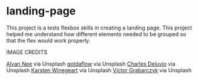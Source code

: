 # landing-page

This project is a tests flexbox skills in creating a landing page. This project helped me understand how different elements needed to be grouped so that the flex would work properly.

IMAGE CREDITS

<a href="https://unsplash.com/photos/eoqnr8ikwFE">Alvan Nee</a> via Unsplash
<a href="https://unsplash.com/photos/P8_RmeffU-w">gotdaflow</a> via Unsplash
<a href="https://unsplash.com/photos/Mv9hjnEUHR4">Charles Deluvio</a> via Unsplash
<a href="https://unsplash.com/photos/BJaqPaH6AGQ">Karsten Winegeart</a> via Unsplash
<a href="https://unsplash.com/photos/x5oPmHmY3kQ">Victor Grabarczyk</a> via Unsplash